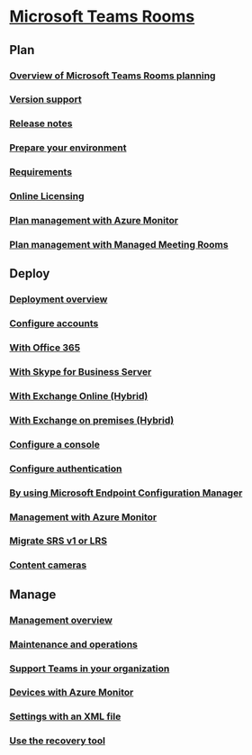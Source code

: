 # [Microsoft Teams Rooms](index.md)
## Plan
### [Overview of Microsoft Teams Rooms planning](rooms-plan.md)
### [Version support](rooms-lifecycle-support.md)
### [Release notes](rooms-release-note.md)
### [Prepare your environment](rooms-prep.md)
### [Requirements](requirements.md)
### [Online Licensing](rooms-licensing.md)
### [Plan management with Azure Monitor](azure-monitor-plan.md)
### [Plan management with Managed Meeting Rooms](managed-meeting-rooms.md)

## Deploy
### [Deployment overview](rooms-deploy.md)
### [Configure accounts](rooms-configure-accounts.md)
### [With Office 365](with-office-365.md)
### [With Skype for Business Server](with-skype-for-business-server-2015.md)
### [With Exchange Online (Hybrid)](with-exchange-online.md)
### [With Exchange on premises (Hybrid)](with-exchange-on-premises.md)
### [Configure a console](console.md)
### [Configure authentication](rooms-authentication.md)
### [By using Microsoft Endpoint Configuration Manager](rooms-scale.md)
### [Management with Azure Monitor](azure-monitor-deploy.md)
### [Migrate SRS v1 or LRS](lrs-migration.md)
### [Content cameras](content-camera.md)

## Manage
### [Management overview](rooms-manage.md)
### [Maintenance and operations](rooms-operations.md)
### [Support Teams in your organization](known-issues.md)
### [Devices with Azure Monitor](azure-monitor-manage.md)
### [Settings with an XML file](xml-config-file.md)
### [Use the recovery tool](recovery-tool.md)

